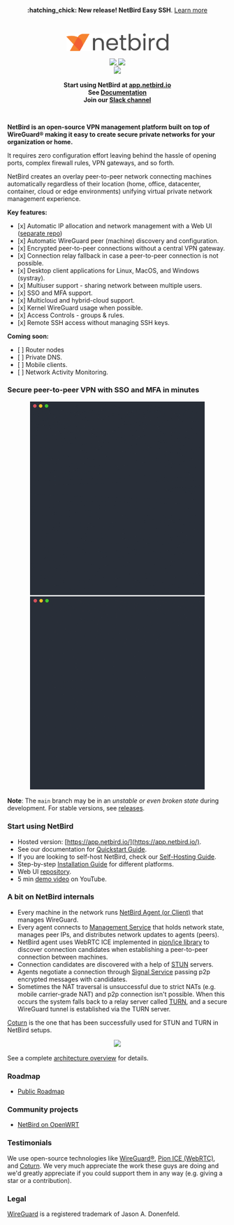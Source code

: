 <p align="center">
 <strong>:hatching_chick: New release! NetBird Easy SSH</strong>.
  <a href="https://github.com/netbirdio/netbird/releases/tag/v0.8.0">
       Learn more
     </a>   
</p>
<br/>
<div align="center">
<p align="center">
  <img width="234" src="docs/media/logo-full.png"/>
</p>
  <p>
     <a href="https://github.com/netbirdio/netbird/blob/main/LICENSE">
       <img src="https://img.shields.io/badge/license-BSD--3-blue" />
     </a> 
   <a href="https://www.codacy.com/gh/netbirdio/netbird/dashboard?utm_source=github.com&amp;utm_medium=referral&amp;utm_content=netbirdio/netbird&amp;utm_campaign=Badge_Grade"><img src="https://app.codacy.com/project/badge/Grade/e3013d046aec44cdb7462c8673b00976"/></a>
    <br>
    <a href="https://join.slack.com/t/netbirdio/shared_invite/zt-vrahf41g-ik1v7fV8du6t0RwxSrJ96A">
        <img src="https://img.shields.io/badge/slack-@wiretrustee-red.svg?logo=slack"/>
     </a>    
  </p>
</div>


<p align="center">
<strong>
  Start using NetBird at <a href="https://app.netbird.io/">app.netbird.io</a>
  <br/>
  See <a href="https://netbird.io/docs/">Documentation</a>
  <br/>
   Join our <a href="https://join.slack.com/t/netbirdio/shared_invite/zt-vrahf41g-ik1v7fV8du6t0RwxSrJ96A">Slack channel</a>
  <br/>
 
</strong>
</p>

<br>

**NetBird is an open-source VPN management platform built on top of WireGuard® making it easy to create secure private networks for your organization or home.**

It requires zero configuration effort leaving behind the hassle of opening ports, complex firewall rules, VPN gateways, and so forth.

NetBird creates an overlay peer-to-peer network connecting machines automatically regardless of their location (home, office, datacenter, container, cloud or edge environments) unifying virtual private network management experience.

**Key features:**
-  \[x] Automatic IP allocation and network management with a Web UI ([separate repo](https://github.com/netbirdio/dashboard))
-  \[x] Automatic WireGuard peer (machine) discovery and configuration.
-  \[x] Encrypted peer-to-peer connections without a central VPN gateway.
-  \[x] Connection relay fallback in case a peer-to-peer connection is not possible.
-  \[x] Desktop client applications for Linux, MacOS, and Windows (systray).
-  \[x] Multiuser support - sharing network between multiple users.
-  \[x] SSO and MFA support. 
-  \[x] Multicloud and hybrid-cloud support.
-  \[x] Kernel WireGuard usage when possible.
-  \[x] Access Controls - groups & rules.
-  \[x] Remote SSH access without managing SSH keys.
  
**Coming soon:**
-  \[ ] Router nodes
-  \[ ] Private DNS.
-  \[ ] Mobile clients.
-  \[ ] Network Activity Monitoring.

### Secure peer-to-peer VPN with SSO and MFA in minutes
<p float="left" align="middle">
  <img src="docs/media/peerA.gif" width="400"/> 
  <img src="docs/media/peerB.gif" width="400"/>
</p>

**Note**: The `main` branch may be in an *unstable or even broken state* during development. 
For stable versions, see [releases](https://github.com/netbirdio/netbird/releases).

### Start using NetBird
-  Hosted version: [https://app.netbird.io/](https://app.netbird.io/).
-  See our documentation for [Quickstart Guide](https://netbird.io/docs/getting-started/quickstart).
-  If you are looking to self-host NetBird, check our [Self-Hosting Guide](https://netbird.io/docs/getting-started/self-hosting).
-  Step-by-step [Installation Guide](https://netbird.io/docs/getting-started/installation) for different platforms.
-  Web UI [repository](https://github.com/netbirdio/dashboard).
-  5 min [demo video](https://youtu.be/Tu9tPsUWaY0) on YouTube.


### A bit on NetBird internals
-  Every machine in the network runs [NetBird Agent (or Client)](client/) that manages WireGuard.
-  Every agent connects to [Management Service](management/) that holds network state, manages peer IPs, and distributes network updates to agents (peers).
-  NetBird agent uses WebRTC ICE implemented in [pion/ice library](https://github.com/pion/ice) to discover connection candidates when establishing a peer-to-peer connection between machines.
-  Connection candidates are discovered with a help of [STUN](https://en.wikipedia.org/wiki/STUN) servers.
-  Agents negotiate a connection through [Signal Service](signal/) passing p2p encrypted messages with candidates.
-  Sometimes the NAT traversal is unsuccessful due to strict NATs (e.g. mobile carrier-grade NAT) and p2p connection isn't possible. When this occurs the system falls back to a relay server called [TURN](https://en.wikipedia.org/wiki/Traversal_Using_Relays_around_NAT), and a secure WireGuard tunnel is established via the TURN server. 
 
[Coturn](https://github.com/coturn/coturn) is the one that has been successfully used for STUN and TURN in NetBird setups.

<p float="left" align="middle">
  <img src="https://netbird.io/docs/img/architecture/high-level-dia.png" width="700"/>
</p>

See a complete [architecture overview](https://netbird.io/docs/overview/architecture) for details.

### Roadmap
-  [Public Roadmap](https://github.com/netbirdio/netbird/projects/2)

### Community projects
-  [NetBird on OpenWRT](https://github.com/messense/openwrt-netbird)

### Testimonials
We use open-source technologies like [WireGuard®](https://www.wireguard.com/), [Pion ICE (WebRTC)](https://github.com/pion/ice), and [Coturn](https://github.com/coturn/coturn). We very much appreciate the work these guys are doing and we'd greatly appreciate if you could support them in any way (e.g. giving a star or a contribution).

### Legal
 [WireGuard](https://wireguard.com/) is a registered trademark of Jason A. Donenfeld.

